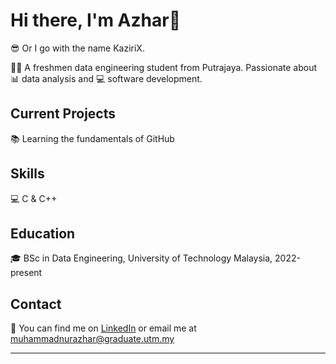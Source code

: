 # Hi there, I'm Azhar👋

😎 Or I go with the name KaziriX.

👩‍🎓 A freshmen data engineering student from Putrajaya. Passionate about 📊 data analysis and 💻 software development.

## Current Projects

📚 Learning the fundamentals of GitHub

## Skills

💻 C & C++

## Education

🎓 BSc in Data Engineering, University of Technology Malaysia, 2022-present

## Contact

📧 You can find me on [LinkedIn](https://www.linkedin.com/in/muhammad-nur-azhar-499b11256/) or email me at muhammadnurazhar@graduate.utm.my

---

<!--
**mnazhar13/mnazhar13** is a ✨ _special_ ✨ repository because its `README.md` (this file) appears on your GitHub profile.

Here are some ideas to get you started:

- 🔭 I’m currently working on ...
- 🌱 I’m currently learning ...
- 👯 I’m looking to collaborate on ...
- 🤔 I’m looking for help with ...
- 💬 Ask me about ...
- 📫 How to reach me: ...
- 😄 Pronouns: ...
- ⚡ Fun fact: ...
-->

